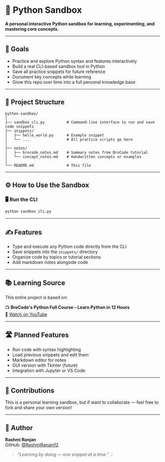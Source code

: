 
# 🐍 Python Sandbox

**A personal interactive Python sandbox for learning, experimenting, and mastering core concepts.**

---

## 🎯 Goals

- Practice and explore Python syntax and features interactively  
- Build a real CLI-based sandbox tool in Python  
- Save all practice snippets for future reference  
- Document key concepts while learning  
- Grow this repo over time into a full personal knowledge base  

---

## 📁 Project Structure

```
python-sandbox/
│
├── sandbox_cli.py          # Command-line interface to run and save code snippets
├── snippets/
│   ├── hello_world.py      # Example snippet
│   └── ...                 # All practice scripts go here
│
├── notes/
│   ├── brocode_notes.md    # Summary notes from BroCode tutorial
│   └── concept_notes.md    # Handwritten concepts or examples
│
└── README.md               # This file
```

---

## ⚙️ How to Use the Sandbox

### 🖥️ Run the CLI

```bash
python sandbox_cli.py
```

---

## ✍️ Features

- Type and execute any Python code directly from the CLI  
- Save snippets into the `snippets/` directory  
- Organize code by topics or tutorial sections  
- Add markdown notes alongside code  

---

## 📚 Learning Source

This entire project is based on:

📺 **BroCode's Python Full Course – Learn Python in 12 Hours**  
🔗 [Watch on YouTube](https://www.youtube.com/watch?v=QXeEoD0pB3E)

---

## 🛣️ Planned Features

- Run code with syntax highlighting  
- Load previous snippets and edit them  
- Markdown editor for notes  
- GUI version with Tkinter (future)  
- Integration with Jupyter or VS Code  

---

## 🤝 Contributions

This is a personal learning sandbox, but if  want to collaborate — feel free to fork and share your own version!

---

## 👤 Author

**Rashmi Ranjan**  
GitHub: [@RashmiRanajn12](https://github.com/RashmiRanajn12)

> _“Learning by doing — one snippet at a time.”_ 💡
